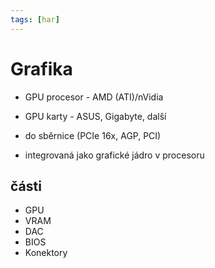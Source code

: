 ```yaml
---
tags: [har]
---
```

# Grafika
- GPU procesor - AMD (ATI)/nVidia
- GPU karty - ASUS, Gigabyte, další

- do sběrnice (PCIe 16x, AGP, PCI)
- integrovaná jako grafické jádro v procesoru

## části
- GPU
- VRAM
- DAC
- BIOS
- Konektory

